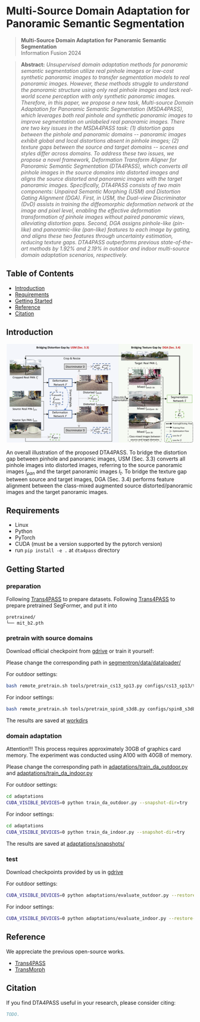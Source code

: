 # Multi-Source Domain Adaptation for Panoramic Semantic Segmentation

> **Multi-Source Domain Adaptation for Panoramic Semantic Segmentation**<br>
> Information Fusion 2024<br>

<!-- [YouTube](https://www.youtube.com/watch?v=c55rRO-Aqac&ab_channel=JaeminNa)<br> -->

> **Abstract:** *Unsupervised domain adaptation methods for panoramic semantic segmentation utilize real pinhole images or low-cost synthetic panoramic images to transfer segmentation models to real panoramic images. However, these methods struggle to understand the panoramic structure using only real pinhole images and lack real-world scene perception with only synthetic panoramic images. Therefore, in this paper, we propose a new task, Multi-source Domain Adaptation for Panoramic Semantic Segmentation (MSDA4PASS), which leverages both real pinhole and synthetic panoramic images to improve segmentation on unlabeled real panoramic images. There are two key issues in the MSDA4PASS task: (1) distortion gaps between the pinhole and panoramic domains -- panoramic images exhibit global and local distortions absent in pinhole images; (2) texture gaps between the source and target domains -- scenes and styles differ across domains. To address these two issues, we propose a novel framework, Deformation Transform Aligner for Panoramic Semantic Segmentation (DTA4PASS), which converts all pinhole images in the source domains into distorted images and aligns the source distorted and panoramic images with the target panoramic images. Specifically, DTA4PASS consists of two main components: Unpaired Semantic Morphing (USM) and Distortion Gating Alignment (DGA). First, in USM, the Dual-view Discriminator (DvD) assists in training the diffeomorphic deformation network at the image and pixel level, enabling the effective deformation transformation of pinhole images without paired panoramic views, alleviating distortion gaps. Second, DGA assigns pinhole-like (pin-like) and panoramic-like (pan-like) features to each image by gating, and aligns these two features through uncertainty estimation, reducing texture gaps. DTA4PASS outperforms previous state-of-the-art methods by 1.92\% and 2.19\% in outdoor and indoor multi-source domain adaptation scenarios, respectively.*

## Table of Contents

- [Introduction](#Introduction)
- [Requirements](#Requirements)
- [Getting Started](#getting-started)
- [Reference](#Reference)
- [Citation](#Citation)

## Introduction

![framework](./intro/framework.png "framework")

An overall illustration of the proposed DTA4PASS. To bridge the distortion gap between pinhole and panoramic images, USM (Sec. 3.3) converts all pinhole images into distorted images, referring to the source panoramic images $I_{pan}$ and the target panoramic images $I_{t}$. To bridge the texture gap between source and target images, DGA (Sec. 3.4) performs feature alignment between the class-mixed augmented source distorted/panoramic images and the target panoramic images.

## Requirements

- Linux
- Python
- PyTorch
- CUDA (must be a version supported by the pytorch version)
- run `pip install -e .` at `dta4pass` directory

## Getting Started

### preparation

Following [Trans4PASS](https://github.com/jamycheung/Trans4PASS) to prepare datasets. 
Following [Trans4PASS](https://github.com/jamycheung/Trans4PASS) to prepare pretrained SegFormer, and put it into

```
pretrained/
└── mit_b2.pth
```

### pretrain with source domains

Download official checkpoint from [gdrive](https://drive.google.com/drive/folders/1KecaSDNXSx5rVdNnbubMuwnSStNLVw7K?usp=sharing) or train it yourself:

Please change the corresponding path in [segmentron/data/dataloader/](segmentron/data/dataloader/)

For outdoor settings:

```bash
bash remote_pretrain.sh tools/pretrain_cs13_sp13.py configs/cs13_sp13/trans4pass_plus_small_512x512.yaml "0,1,2,3"
```

For indoor settings:

```bash
bash remote_pretrain.sh tools/pretrain_spin8_s3d8.py configs/spin8_s3d8/trans4pass_plus_small_512x512.yaml "0,1,2,3"
```

The results are saved at [workdirs](workdirs)

### domain adaptation

Attention!!! This process requires approximately 30GB of graphics card memory. The experiment was conducted using A100 with 40GB of memory.

Please change the corresponding path in [adaptations/train_da_outdoor.py](adaptations/train_da_outdoor.py) and [adaptations/train_da_indoor.py](adaptations/train_da_indoor.py)

For outdoor settings:

```bash
cd adaptations
CUDA_VISIBLE_DEVICES=0 python train_da_outdoor.py --snapshot-dir=try
```

For indoor settings:

```bash
cd adaptations
CUDA_VISIBLE_DEVICES=0 python train_da_indoor.py --snapshot-dir=try
```

The results are saved at [adaptations/snapshots/](adaptations/snapshots/)

### test

Download checkpoints provided by us in [gdrive](https://drive.google.com/drive/folders/1KecaSDNXSx5rVdNnbubMuwnSStNLVw7K?usp=sharing)

For outdoor settings:

```bash
CUDA_VISIBLE_DEVICES=0 python adaptations/evaluate_outdoor.py --restore-from /home/jjiang/experiments/dta4pass/official_pretrained/outdoor_da_57.16.pth
```

For indoor settings:

```bash
CUDA_VISIBLE_DEVICES=0 python adaptations/evaluate_indoor.py --restore-from /home/jjiang/experiments/dta4pass/official_pretrained/indoor_da_70.29.pth
```

## Reference

We appreciate the previous open-source works.

- [Trans4PASS](https://github.com/jamycheung/Trans4PASS)
- [TransMorph](https://github.com/junyuchen245/TransMorph_Transformer_for_Medical_Image_Registration)

## Citation

If you find DTA4PASS useful in your research, please consider citing:

```bibtex
TODO.
```

